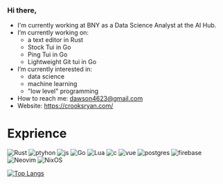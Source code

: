 ### Hi there,
- I'm currently working at BNY as a Data Science Analyst at the AI Hub.
- I’m currently working on:
    * a text editor in Rust
    * Stock Tui in Go
    * Ping Tui in Go
    * Lightweight Git tui in Go
- I’m currently interested in:
    * data science
    * machine learning
    * "low level" programming
- How to reach me: dawson4623@gmail.com
- Website: https://crooksryan.com/


# Exprience
![Rust](https://img.shields.io/badge/rust-%23000000.svg?style=for-the-badge&logo=rust&logoColor=white)
![ptyhon](https://img.shields.io/badge/Python-FFD43B?style=for-the-badge&logo=python&logoColor=blue)
![js](https://img.shields.io/badge/JavaScript-323330?style=for-the-badge&logo=javascript&logoColor=F7DF1E)
![Go](https://img.shields.io/badge/go-%2300ADD8.svg?style=for-the-badge&logo=go&logoColor=white)
![Lua](https://img.shields.io/badge/lua-%232C2D72.svg?style=for-the-badge&logo=lua&logoColor=white)
![c](https://img.shields.io/badge/C-00599C?style=for-the-badge&logo=c&logoColor=white)
![vue](https://img.shields.io/badge/Vue.js-35495E?style=for-the-badge&logo=vuedotjs&logoColor=4FC08D)
![postgres](https://img.shields.io/badge/PostgreSQL-316192?style=for-the-badge&logo=postgresql&logoColor=white)
![firebase](https://img.shields.io/badge/firebase-ffca28?style=for-the-badge&logo=firebase&logoColor=black)
![Neovim](https://img.shields.io/badge/NeoVim-%2357A143.svg?&style=for-the-badge&logo=neovim&logoColor=white)
![NixOS](https://img.shields.io/badge/NIXOS-5277C3.svg?style=for-the-badge&logo=NixOS&logoColor=white)

[![Top Langs](https://github-readme-stats-vert-gamma.vercel.app/api/top-langs/?username=rdawson46&size_weight=0.5&hide=css,html,vue&count_weight=0.5&layout=compact&hide_border=true&bg_color=00000000&text_color=ffffff&title_color=ffffff)](https://github.com/rdawson46/github-readme-stats)
